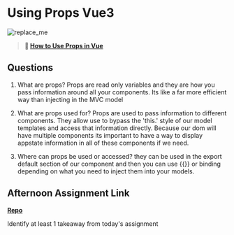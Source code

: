 # Using Props Vue3

![replace_me](https://codeworks.blob.core.windows.net/public/assets/img/illustrations/placeholder.svg)

> **📖 [How to Use Props in Vue](https://codeworksacademy.com/fs-student-guide/resources/wk6/02-Props)**

## Questions

1. What are props?
Props are read only variables and they are how you pass information around all your components. Its like a far more efficient way than injecting in the MVC model

2. What are props used for?
Props are used to pass information to different components. They allow use to bypass the 'this.' style of our model templates and access that information directly. Because our dom will have multiple components its important to have a way to display appstate information in all of these components if we need.

3. Where can props be used or accessed?
they can be used in the export default section of our component and then you can use {{}} or binding depending on what you need to inject them into your models. 


## Afternoon Assignment Link

**[Repo](https://github.com/TyHafen/nasa.git)**

Identify at least 1 takeaway from today's assignment

